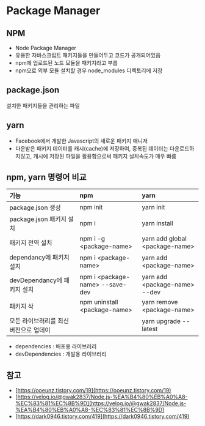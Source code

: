 # Package Manager

## NPM

* Node Package Manager
* 유용한 자바스크립트 패키지들을 만들어두고 코드가 공개되어있음
* npm에 업로드된 노드 모듈을 패키지라고 부름
* npm으로 외부 모듈 설치할 경우 node\_modules 디렉토리에 저장

## package.json

설치한 패키지들을 관리하는 파일

## yarn

* Facebook에서 개발한 Javascript의 새로운 패키지 매니저
* 다운받은 패키지 데이터를 캐시\(cache\)에 저장하여, 중복된 데이터는 다운로드하지않고, 캐시에 저장된 파일을 활용함으로써 패키지 설치속도가 매우 빠름

## npm, yarn 명령어 비교

| 기능 | npm | yarn |
| :--- | :--- | :--- |
| package.json 생성 | npm init | yarn init |
| package.json 패키지 설치 | npm i | yarn install |
| 패키지 전역 설치 | npm i -g &lt;package-name&gt; | yarn add global &lt;package-name&gt; |
| dependancy에 패키지 설치 | npm i &lt;package-name&gt; | yarn add &lt;package-name&gt; |
| devDependancy에 패키지 설치 | npm i &lt;package-name&gt; --save-dev | yarn add &lt;package-name&gt; --dev |
| 패키지 삭 | npm uninstall &lt;package-name&gt; | yarn remove &lt;package-name&gt; |
| 모든 라이브러리를 최신 버전으로 업데이 |  | yarn upgrade --latest |

* dependencies : 배포용 라이브러리
* devDependencies : 개발용 라이브러리

## 참고

* [https://ooeunz.tistory.com/19](https://ooeunz.tistory.com/19)
* [https://velog.io/@gwak2837/Node.js-%EA%B4%80%EB%A0%A8-%EC%83%81%EC%8B%9D](https://velog.io/@gwak2837/Node.js-%EA%B4%80%EB%A0%A8-%EC%83%81%EC%8B%9D)
* [https://dark0946.tistory.com/419](https://dark0946.tistory.com/419)

